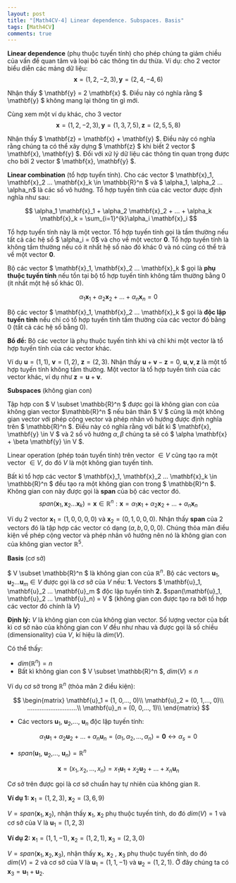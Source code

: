 ```yaml
---
layout: post
title: "[Math4CV-4] Linear dependence. Subspaces. Basis"
tags: [Math4CV]
comments: true
---
```


**Linear dependence** (phụ thuộc tuyến tính) cho phép chúng ta giảm chiều của vấn đề quan tâm và loại bỏ các thông tin dư thừa.
Ví dụ: cho 2 vector biểu diễn các mảng dữ liệu:
$$ \mathbf{x} = (1, 2, -2, 3), \mathbf{y} = (2, 4, -4, 6) $$

Nhận thấy $ \mathbf{y} = 2 \mathbf{x} $. Điều này có nghĩa rằng $ \mathbf{y} $ không mang lại thông tin gì mới.

Cùng xem một ví dụ khác, cho 3 vector 
$$ \mathbf{x} = (1, 2, -2, 3), \mathbf{y} = (1, 3, 7, 5), \mathbf{z} = (2, 5, 5, 8) $$

Nhận thấy $ \mathbf{z} = \mathbf{x} + \mathbf{y} $. Điều này có nghĩa rằng chúng ta có thể xây dựng $ \mathbf{z} $ khi biết 2 vector $ \mathbf{x}, \mathbf{y} $. Đối với xử lý dữ liệu các thông tin quan trọng được cho bởi 2 vector $ \mathbf{x}, \mathbf{y} $.

**Linear combination** (tổ hợp tuyến tính). Cho các vector $ \mathbf{x}_1, \mathbf{x}_2 ... \mathbf{x}_k \in \mathbb{R}^n $ và $ \alpha_1, \alpha_2 ... \alpha_n$ là các số vô hướng. Tổ hợp tuyến tính của các vector được định nghĩa như sau:

$$ \alpha_1 \mathbf{x}_1 + \alpha_2 \mathbf{x}_2 + ... + \alpha_k \mathbf{x}_k = \sum_{i=1}^{k}\alpha_i \mathbf{x}_i $$

Tổ hợp tuyến tính này là một vector. Tổ hợp tuyến tính gọi là tầm thường nếu tất cả các hệ số $ \alpha_i = 0$ và cho về một vector $\mathbf{0}$. Tổ hợp tuyến tính là không tầm thường nếu có ít nhất hệ số nào đó khác 0 và nó cũng có thể trả về một vector $\mathbf{0}$.

Bộ các vector $ \mathbf{x}_1, \mathbf{x}_2 ... \mathbf{x}_k $ gọi là **phụ thuộc tuyến tính** nếu tồn tại bộ tổ hợp tuyến tính không tầm thường bằng 0 (ít nhất một hệ số khác 0). 

$$ \alpha_1 \mathbf{x}_1 + \alpha_2 \mathbf{x}_2 + ... + \alpha_n \mathbf{x}_n = 0 $$

Bộ các vector $ \mathbf{x}_1, \mathbf{x}_2 ... \mathbf{x}_k $ gọi là **độc lập tuyến tính** nếu chỉ có tổ hợp tuyến tính tầm thường của các vector đó bằng 0 (tất cả các hệ số bằng 0).

**Bổ đề:** Bộ các vector là phụ thuộc tuyến tính khi và chỉ khi một vector là tổ hợp tuyến tính của các vector khác.

Ví dụ $\mathbf{u} = (1, 1)$, $\mathbf{v} = (1, 2)$, $\mathbf{z}=(2, 3)$. Nhận thấy $\mathbf{u} + \mathbf{v} - \mathbf{z} = 0$, $\mathbf{u}, \mathbf{v}, \mathbf{z}$ là một tổ hợp tuyến tính không tầm thường. Một vector là tổ hợp tuyến tính của các vector khác, ví dụ như $\mathbf{z} = \mathbf{u} + \mathbf{v}$.

**Subspaces** (không gian con)

Tập hợp con $ V \subset \mathbb{R}^n $ được gọi là không gian con của không gian vector $\mathbb{R}^n $ nếu bản thân $ V $ cũng là một không gian vector với phép cộng vector và phép nhân vô hướng được định nghĩa trên $ \mathbb{R}^n $. Điều này có nghĩa rằng với bất kì $ \mathbf{x}, \mathbf{y} \in V $ và 2 số vô hướng $\alpha, \beta$ chúng ta sẽ có $ \alpha \mathbf{x} + \beta \mathbf{y} \in V $. 

Linear operation (phép toán tuyến tính) trên vector $\in V$ cũng tạo ra một vector $\in V$, do đó $V$ là một không gian tuyến tính.

Bất kì tổ hợp các vector $ \mathbf{x}_1, \mathbf{x}_2 ... \mathbf{x}_k \in \mathbb{R}^n $ đều tạo ra một không gian con trong $ \mathbb{R}^n $. Không gian con này được gọi là **span** của bộ các vector đó.
$$ span(\mathbf{x}_1, \mathbf{x}_2 ... \mathbf{x}_k) = { \mathbf{x} \in \mathbb{R}^n: \mathbf{x} =\alpha_1 \mathbf{x}_1 + \alpha_2 \mathbf{x}_2 + ... + \alpha_n \mathbf{x}_n} $$

Ví dụ 2 vector $\mathbf{x}_1=(1, 0, 0, 0, 0)$ và $\mathbf{x}_2 = (0, 1, 0, 0, 0)$. Nhận thấy **span** của 2 vectors đó là tập hợp các vector có dạng $(a, b, 0, 0, 0)$. Chúng thỏa mãn điều kiện về phép cộng vector và phép nhân vô hướng nên nó là không gian con của không gian vector $\mathbb{R}^5$.

**Basis** (cơ sở)

$ V \subset \mathbb{R}^n $ là không gian con của $\mathbb{R}^n$. Bộ các vectors $\mathbf{u}_1, \mathbf{u}_2 ... \mathbf{u}_m \in V$ được gọi là cơ sở của $V$ nếu:
**1.** Vectors $ \mathbf{u}_1, \mathbf{u}_2 ... \mathbf{u}_m $ độc lập tuyến tính
**2.** $span(\mathbf{u}_1, \mathbf{u}_2 ... \mathbf{u}_n) = V $ (không gian con được tạo ra bởi tổ hợp các vector đó chính là $V$)

**Định lý:** $V$ là không gian con của không gian vector. Số lượng vector của bất kì cơ sở nào của không gian con $V$ đều như nhau và được gọi là số chiều (dimensionality) của $V$, kí hiệu là $dim(V)$.

Có thể thấy:
* $dim(\mathbb{R}^n) = n$
* Bất kì không gian con $ V \subset \mathbb{R}^n $, $dim(V) \leq n$

Ví dụ cơ sở trong $\mathbb{R}^n$ (thỏa mãn 2 điều kiện):

$$
\begin{matrix}
 \mathbf{u}_1 = (1, 0,..., 0)\\
 \mathbf{u}_2 = (0, 1,..., 0)\\
 ............................\\
 \mathbf{u}_n = (0, 0,..., 1)\\
\end{matrix}
$$
- Các vectors $\mathbf{u}_1$, $\mathbf{u}_2$,..., $\mathbf{u}_n$ độc lập tuyến tính:

$$ \alpha_1 \mathbf{u}_1 + \alpha_2 \mathbf{u}_2 + ... + \alpha_n \mathbf{u}_n = (\alpha_1, \alpha_2, ..., \alpha_n) = \mathbf{0} \leftrightarrow \alpha_s = 0$$
- $span(\mathbf{u}_1$, $\mathbf{u}_2$,..., $\mathbf{u}_n) = \mathbb{R}^n$

$$\mathbf{x} = (x_1, x_2,..., x_n) = x_1 \mathbf{u}_1 + x_2 \mathbf{u}_2 + ... + x_n \mathbf{u}_n $$

Cơ sở trên được gọi là cơ sở chuẩn hay tự nhiên của không gian $\mathbb{R}$.

**Ví dụ 1:** $\mathbf{x}_1 = (1, 2, 3)$, $\mathbf{x}_2 = (3, 6, 9)$

$V = span(\mathbf{x}_1, \mathbf{x}_2)$, nhận thấy $\mathbf{x}_1$, $\mathbf{x}_2$ phụ thuộc tuyến tính, do đó $dim(V) = 1$ và cơ sở của V là $\mathbf{u}_1 = (1, 2, 3)$

**Ví dụ 2:** $\mathbf{x}_1 = (1, 1, -1)$, $\mathbf{x}_2 = (1, 2, 1)$, $\mathbf{x}_3 = (2, 3, 0)$

$V = span(\mathbf{x}_1, \mathbf{x}_2, \mathbf{x}_3)$, nhận thấy $\mathbf{x}_1$, $\mathbf{x}_2$ , $\mathbf{x}_3$ phụ thuộc tuyến tính, do đó $dim(V) = 2$ và cơ sở của V là $\mathbf{u}_1 = (1, 1, -1)$ và $\mathbf{u}_2 = (1, 2, 1)$. Ở đây chúng ta có $\mathbf{x}_3 = \mathbf{u}_1 + \mathbf{u}_2$.